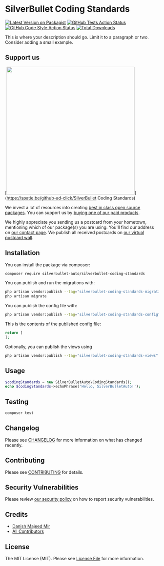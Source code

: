# SilverBullet Coding Standards

[![Latest Version on Packagist](https://img.shields.io/packagist/v/silverbullet-auto/silverbullet-coding-standards.svg?style=flat-square)](https://packagist.org/packages/silverbullet-auto/silverbullet-coding-standards)
[![GitHub Tests Action Status](https://img.shields.io/github/workflow/status/silverbullet-auto/silverbullet-coding-standards/run-tests?label=tests)](https://github.com/silverbullet-auto/silverbullet-coding-standards/actions?query=workflow%3Arun-tests+branch%3Amain)
[![GitHub Code Style Action Status](https://img.shields.io/github/workflow/status/silverbullet-auto/silverbullet-coding-standards/Check%20&%20fix%20styling?label=code%20style)](https://github.com/silverbullet-auto/silverbullet-coding-standards/actions?query=workflow%3A"Check+%26+fix+styling"+branch%3Amain)
[![Total Downloads](https://img.shields.io/packagist/dt/silverbullet-auto/silverbullet-coding-standards.svg?style=flat-square)](https://packagist.org/packages/silverbullet-auto/silverbullet-coding-standards)

This is where your description should go. Limit it to a paragraph or two. Consider adding a small example.

## Support us

[<img src="https://github-ads.s3.eu-central-1.amazonaws.com/SilverBullet Coding Standards.jpg?t=1" width="419px" />](https://spatie.be/github-ad-click/SilverBullet Coding Standards)

We invest a lot of resources into creating [best in class open source packages](https://spatie.be/open-source). You can support us by [buying one of our paid products](https://spatie.be/open-source/support-us).

We highly appreciate you sending us a postcard from your hometown, mentioning which of our package(s) you are using. You'll find our address on [our contact page](https://spatie.be/about-us). We publish all received postcards on [our virtual postcard wall](https://spatie.be/open-source/postcards).

## Installation

You can install the package via composer:

```bash
composer require silverbullet-auto/silverbullet-coding-standards
```

You can publish and run the migrations with:

```bash
php artisan vendor:publish --tag="silverbullet-coding-standards-migrations"
php artisan migrate
```

You can publish the config file with:

```bash
php artisan vendor:publish --tag="silverbullet-coding-standards-config"
```

This is the contents of the published config file:

```php
return [
];
```

Optionally, you can publish the views using

```bash
php artisan vendor:publish --tag="silverbullet-coding-standards-views"
```

## Usage

```php
$codingStandards = new SilverBulletAuto\CodingStandards();
echo $codingStandards->echoPhrase('Hello, SilverBulletAuto!');
```

## Testing

```bash
composer test
```

## Changelog

Please see [CHANGELOG](CHANGELOG.md) for more information on what has changed recently.

## Contributing

Please see [CONTRIBUTING](.github/CONTRIBUTING.md) for details.

## Security Vulnerabilities

Please review [our security policy](../../security/policy) on how to report security vulnerabilities.

## Credits

- [Danish Majeed Mir](https://github.com/DanishMMir)
- [All Contributors](../../contributors)

## License

The MIT License (MIT). Please see [License File](LICENSE.md) for more information.
